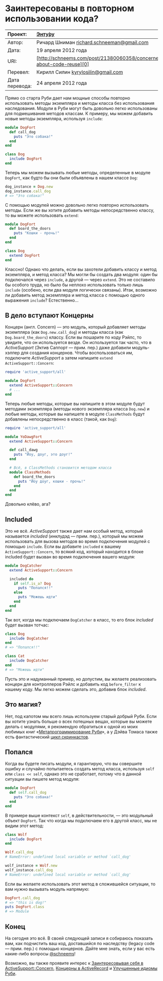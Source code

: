 Заинтересованы в повторном использовании кода?
==============================================

| Проект:        | [Энту́ру](https://www.github.com/kyrylo/entooru/)
|:---------------|:-----------------------------------------------------------------
| Автор:         | Ричард Шниман <richard.schneeman@gmail.com>
| Дата:          | 19 апреля 2012 года
| URI:           | [http://schneems.com/post/21380060358/concerned-about-code-reuse][0]
| Перевел:       | Кирилл Силин <kyrylosilin@gmail.com>
| Дата перевода: | 24 апреля 2012 года


Прямо со старта Руби дает нам мощные способы повторно использовать методы
экземпляра и методы класса без использования наследования. Модули в Руби могут
быть довольно легко использованы для подмешивания методов классам. К примеру,
мы можем добавить новые методы экземпляра, используя `include`:

``` ruby
module DogFort
  def call_dog
    puts "Это собака!"
  end
end

class Dog
  include DogFort
end
```

Теперь мы можем вызывать любые методы, определенные в модуле `DogFort`, как
будто бы они были объявлены в нашем классе `Dog`:

``` ruby
dog_instance = Dog.new
dog_instance.call_dog
# => "Это собака!"
```

С помощью модулей можно довольно легко повторно использовать методы. Если же вы
хотите добавить методы непосредственно классу, то вы можете использовать
`extend`:

``` ruby
module DogFort
  def board_the_doors
    puts "Кошки - прочь!"
  end
end

class Dog
  extend DogFort
end
```

Классно! Однако что делать, если вы захотели добавить классу и метод экземпляра,
и метод класса? Мы могли бы создать два модуля: один бы подключался через
`include`, а другой — через `extend`. Это не составило бы особого труда, но было
бы неплохо использовать только лишь `include` (особено, если два модуля
логически связаны). Итак, возможно ли добавить метод экземпляра и метод класса
с помощью одного выражения `include`? Естественно…

В дело вступают Концерны
------------------------

Концерн (англ. Concern) — это модуль, который добавляет методы экземпляра
(как `Dog.new.call_dog`) и методы класса (как `Dog.board_the_doors`) классу. Если
вы пошарите по коду Рэйлс, то увидите, что он используется везде. Он
используется так часто, что в _ActiveSupport_ (Эктив Саппорт — прим. пер.) даже
добавили модуль-хэлпер для создания концернов. Чтобы воспользоваться им,
подключите _ActiveSupport_ а затем напишите `extend ActiveSupport::Concern`:

``` ruby
require 'active_support/all'

module DogFort
  extend ActiveSupport::Concern
  # ...
end
```

Теперь любые методы, которые вы напишите в этом модуле будут методами экземпляра
(методы нового экземпляра класса `Dog.new`) и любые методы, которые вы напишете
в модуле `ClassMethods` будут добавлены непосредственно в класс (такой, как
`Dog`):

``` ruby
require 'active_support/all'

module YoDawgFort
  extend ActiveSupport::Concern

  def call_dawg
    puts "Йоу, доуг, это доуг!"
  end

  # Всё, в ClassMethods становится методом класса
  module ClassMethods
    def board_the_doors
      puts "Йоу доуг, кошки - прочь!"
    end
  end
end
```

Довольно клёво, ага?

Included
--------

Это не всё. _ActiveSupport_ также дает нам особый метод, который называется
_included_ (инклудэд — прим. пер.), который мы можем использовать для вызова
методов во время подключения модулей с помощью `include`. Если вы добавите
`included` к вашему `ActiveSupport::Concern`, то всякий код, который находится
в блоке included будет вызван во время подключения вашего модуля:

``` ruby
module DogCatcher
  extend ActiveSupport::Concern

  included do
    if self.is_a? Dog
      puts "Попался!!"
    else
      puts "Можешь идти"
    end
  end
end
```

Так вот, когда мы подключаем `DogCatcher` в класс, то его блок _included_ будет
вызван тотчас:

``` ruby
class Dog
  include DogCatcher
end
# => "Попался!!"

class Cat
  include DogCatcher
end
# => "Можешь идти"
```

Пусть это и надуманный пример, но допустим, вы желаете реализовать концерн для
контроллеров Рэйлс и добавить код `before_filter` к нашему коду. Мы легко можем 
сделать это, добавив блок _included_.

Это магия?
----------

Нет, под капотом мы всего лишь используем старый добрый Руби. Если вы хотите
узнать больше о всех потешных вещах, которые вы можете делать с модулями, я
рекомендую обратиться к одной из моих любимых книг «[Метапрограммирование Руби][1]»,
а у Дэйва Томаса также есть фантастический [цикл скринкастов][2].

Попался
-------

Когда вы будете писать модули, я гарантирую, что вы совершите ошибку и случайно
попытаетесь создать метод класса, используя `self` или `class << self`, однако
это не сработает, потому что в данной ситуации вы пишете метод модуля:

``` ruby
module DogFort
  def self.call_dog
    puts "Это собака!"
  end
end
```

В примере выше контекст `self`, в действительности, — это модульный объект
`DogFort`. Так что когда мы подключаем его в другой класс, мы не видим этот
метод:

``` ruby
class Wolf
  include DogFort
end

Wolf.call_dog
# NameError: undefined local variable or method `call_dog'

wolf_instance = Wolf.new
wolf_instance.call_dog
# NameError: undefined local variable or method `call_dog'
```

Если вы желаете использовать этот метод в сложившейся ситуации, то вам нужно
вызывать модуль напрямую:

``` ruby
DogFort.call_dog
# => "this is dog!"
puts DogFort.class
# => Module
```

Конец
-----

На сегодня это всё. В своей следующей записи я собираюсь показать вам, как
подчистить ваш код, доставшийся по наследству (legacy code — прим. пер.) с
помощью концернов. Дайте мне знать, если у вас есть какие-либо вопросы
[@schneems][3]!

Возможно, вы также проявите интерес к [Заинтересовывая себя в
ActiveSupport::Concern][4], [Концерны в ActiveRecord][5] и [Улучшенные идиомы
Руби][6].

[0]: http://schneems.com/post/21380060358/concerned-about-code-reuse
[1]: http://pragprog.com/book/ppmetr/metaprogramming-Ruby
[2]: http://pragprog.com/screencasts/v-dtRubyom/the-Ruby-object-model-and-metaprogramming
[3]: http://twitter.com/schneems
[4]: http://www.fakingfantastic.com/2010/09/20/concerning-yourself-with-active-support-concern/
[5]: http://weblog.jamisbuck.org/2007/1/17/concerns-in-activerecord
[6]: http://yehudakatz.com/2009/11/12/better-Ruby-idioms/
